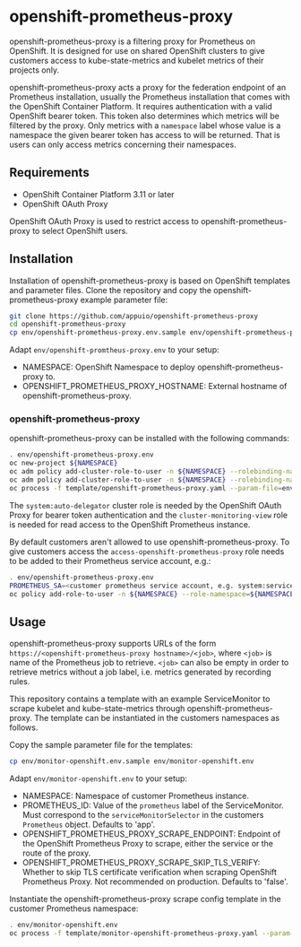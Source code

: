 # openshift-prometheus-proxy

openshift-prometheus-proxy is a filtering proxy for Prometheus on OpenShift. It
is designed for use on shared OpenShift clusters to give customers access to kube-state-metrics and
kubelet metrics of their projects only.

openshift-prometheus-proxy acts a proxy for the federation endpoint of an Prometheus installation,
usually the Prometheus installation that comes with the OpenShift Container Platform. 
It requires authentication with a valid OpenShift bearer token. This
token also determines which metrics will be filtered by the proxy. Only metrics with a
`namespace` label whose value is a namespace the given bearer token has access to will be returned.
That is users can only access metrics concerning their namespaces.

## Requirements

* OpenShift Container Platform 3.11 or later
* OpenShift OAuth Proxy

OpenShift OAuth Proxy is used to restrict access to openshift-prometheus-proxy to select OpenShift users.

## Installation

Installation of openshift-prometheus-proxy is based on OpenShift templates and parameter files.
Clone the repository and copy the openshift-prometheus-proxy example parameter file:

```sh
git clone https://github.com/appuio/openshift-prometheus-proxy
cd openshift-prometheus-proxy
cp env/openshift-prometheus-proxy.env.sample env/openshift-prometheus-proxy.env
```

Adapt `env/openshift-promtheus-proxy.env` to your setup:

* NAMESPACE: OpenShift Namespace to deploy openshift-prometheus-proxy to.
* OPENSHIFT_PROMETHEUS_PROXY_HOSTNAME: External hostname of openshift-prometheus-proxy.

### openshift-prometheus-proxy

openshift-prometheus-proxy can be installed with the following commands:

```sh
. env/openshift-prometheus-proxy.env
oc new-project ${NAMESPACE}
oc adm policy add-cluster-role-to-user -n ${NAMESPACE} --rolebinding-name=system:auth-delegator system:auth-delegator -z openshift-prometheus-proxy
oc adm policy add-cluster-role-to-user -n ${NAMESPACE} --rolebinding-name=cluster-monitoring-view cluster-monitoring-view -z openshift-prometheus-proxy
oc process -f template/openshift-prometheus-proxy.yaml --param-file=env/openshift-prometheus-proxy.env --ignore-unknown-parameters | oc apply -n ${NAMESPACE} -f -
```

The `system:auto-delegator` cluster role is needed by the OpenShift OAuth Proxy for bearer token authentication and the
`cluster-monitoring-view` role is needed for read access to the OpenShift Prometheus instance.

By default customers aren't allowed to use openshift-prometheus-proxy. To give customers access the `access-openshift-prometheus-proxy`
role needs to be added to their Prometheus service account, e.g.:

```sh
. env/openshift-prometheus-proxy.env
PROMETHEUS_SA=<customer prometheus service account, e.g. system:serviceaccount:customer-prometheus:prometheus-apps>
oc policy add-role-to-user -n ${NAMESPACE} --role-namespace=${NAMESPACE} access-openshift-prometheus-proxy ${PROMETHEUS_SA} 
```

## Usage

openshift-prometheus-proxy supports URLs of the form `https://<openshift-prometheus-proxy hostname>/<job>`,
where `<job>` is name of the Prometheus job to retrieve. `<job>` can also be empty in order to retrieve
metrics without a job label, i.e. metrics generated by recording rules.

This repository contains a template with an example ServiceMonitor to scrape kubelet and kube-state-metrics
through openshift-prometheus-proxy. The template can be instantiated in the customers namespaces as follows.

Copy the sample parameter file for the templates:

```sh
cp env/monitor-openshift.env.sample env/monitor-openshift.env
```

Adapt `env/monitor-openshift.env` to your setup:

* NAMESPACE: Namespace of customer Prometheus instance.
* PROMETHEUS_ID: Value of the `prometheus` label of the ServiceMonitor. Must correspond to the `serviceMonitorSelector` in the customers `Prometheus` object. Defaults to 'app'.
* OPENSHIFT_PROMETHEUS_PROXY_SCRAPE_ENDPOINT: Endpoint of the OpenShift Prometheus Proxy to scrape, either the service or the route of the proxy.
* OPENSHIFT_PROMETHEUS_PROXY_SCRAPE_SKIP_TLS_VERIFY: Whether to skip TLS certificate verification when scraping OpenShift Prometheus Proxy. Not recommended on production. Defaults to 'false'.

Instantiate the openshift-prometheus-proxy scrape config template in the customer Prometheus namespace:

```sh
. env/monitor-openshift.env
oc process -f template/monitor-openshift-prometheus-proxy.yaml --param-file=env/monitor-openshift.env --ignore-unknown-parameters | oc apply -n ${NAMESPACE} -f -
```
